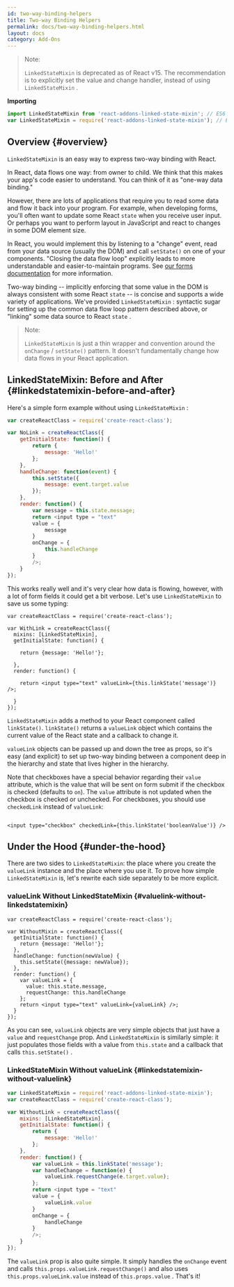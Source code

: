 ```yaml
---
id: two-way-binding-helpers
title: Two-way Binding Helpers
permalink: docs/two-way-binding-helpers.html
layout: docs
category: Add-Ons
---
```


> Note:
>
> `LinkedStateMixin` is deprecated as of React v15. The recommendation is to explicitly set the value and change handler, instead of using `LinkedStateMixin` .

**Importing**

``` javascript
import LinkedStateMixin from 'react-addons-linked-state-mixin'; // ES6
var LinkedStateMixin = require('react-addons-linked-state-mixin'); // ES5 with npm
```

## Overview {#overview}

`LinkedStateMixin` is an easy way to express two-way binding with React.

In React, data flows one way: from owner to child. We think that this makes your app's code easier to understand. You can think of it as "one-way data binding."

However, there are lots of applications that require you to read some data and flow it back into your program. For example, when developing forms, you'll often want to update some React `state` when you receive user input. Or perhaps you want to perform layout in JavaScript and react to changes in some DOM element size.

In React, you would implement this by listening to a "change" event, read from your data source (usually the DOM) and call `setState()` on one of your components. "Closing the data flow loop" explicitly leads to more understandable and easier-to-maintain programs. See [our forms documentation](/docs/forms.html) for more information.

Two-way binding -- implicitly enforcing that some value in the DOM is always consistent with some React `state` -- is concise and supports a wide variety of applications. We've provided `LinkedStateMixin` : syntactic sugar for setting up the common data flow loop pattern described above, or "linking" some data source to React `state` .

> Note:
>
> `LinkedStateMixin` is just a thin wrapper and convention around the `onChange` / `setState()` pattern. It doesn't fundamentally change how data flows in your React application.

## LinkedStateMixin: Before and After {#linkedstatemixin-before-and-after}

Here's a simple form example without using `LinkedStateMixin` :

``` javascript
var createReactClass = require('create-react-class');

var NoLink = createReactClass({
    getInitialState: function() {
        return {
            message: 'Hello!'
        };
    },
    handleChange: function(event) {
        this.setState({
            message: event.target.value
        });
    },
    render: function() {
        var message = this.state.message;
        return <input type = "text"
        value = {
            message
        }
        onChange = {
            this.handleChange
        }
        />;
    }
});
```

This works really well and it's very clear how data is flowing, however, with a lot of form fields it could get a bit verbose. Let's use `LinkedStateMixin` to save us some typing:

```javascript{4, 9}
var createReactClass = require('create-react-class'); 

var WithLink = createReactClass({
  mixins: [LinkedStateMixin], 
  getInitialState: function() {

    return {message: 'Hello!'};

  }, 
  render: function() {

    return <input type="text" valueLink={this.linkState('message')} />;

  }
}); 

``` 

`LinkedStateMixin` adds a method to your React component called `linkState()`. `linkState()` returns a `valueLink` object which contains the current value of the React state and a callback to change it.

`valueLink` objects can be passed up and down the tree as props, so it's easy (and explicit) to set up two-way binding between a component deep in the hierarchy and state that lives higher in the hierarchy.

Note that checkboxes have a special behavior regarding their `value` attribute, which is the value that will be sent on form submit if the checkbox is checked (defaults to `on`). The `value` attribute is not updated when the checkbox is checked or unchecked. For checkboxes, you should use `checkedLink` instead of `valueLink`:
```

<input type="checkbox" checkedLink={this.linkState('booleanValue')} />

``` 

## Under the Hood {#under-the-hood}

There are two sides to `LinkedStateMixin`: the place where you create the `valueLink` instance and the place where you use it. To prove how simple `LinkedStateMixin` is, let's rewrite each side separately to be more explicit.

### valueLink Without LinkedStateMixin {#valuelink-without-linkedstatemixin}

```javascript{7-9,11-14}
var createReactClass = require('create-react-class');

var WithoutMixin = createReactClass({
  getInitialState: function() {
    return {message: 'Hello!'};
  },
  handleChange: function(newValue) {
    this.setState({message: newValue});
  },
  render: function() {
    var valueLink = {
      value: this.state.message,
      requestChange: this.handleChange
    };
    return <input type="text" valueLink={valueLink} />;
  }
});
```

As you can see, `valueLink` objects are very simple objects that just have a `value` and `requestChange` prop. And `LinkedStateMixin` is similarly simple: it just populates those fields with a value from `this.state` and a callback that calls `this.setState()` .

### LinkedStateMixin Without valueLink {#linkedstatemixin-without-valuelink}

``` javascript
var LinkedStateMixin = require('react-addons-linked-state-mixin');
var createReactClass = require('create-react-class');

var WithoutLink = createReactClass({
    mixins: [LinkedStateMixin],
    getInitialState: function() {
        return {
            message: 'Hello!'
        };
    },
    render: function() {
        var valueLink = this.linkState('message');
        var handleChange = function(e) {
            valueLink.requestChange(e.target.value);
        };
        return <input type = "text"
        value = {
            valueLink.value
        }
        onChange = {
            handleChange
        }
        />;
    }
});
```

The `valueLink` prop is also quite simple. It simply handles the `onChange` event and calls `this.props.valueLink.requestChange()` and also uses `this.props.valueLink.value` instead of `this.props.value` . That's it!
